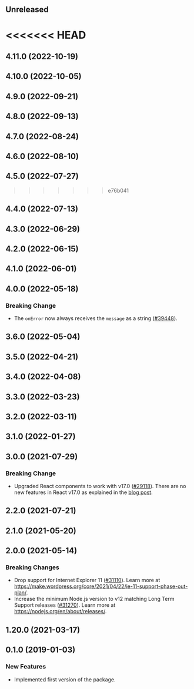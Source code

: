 <!-- Learn how to maintain this file at https://github.com/WordPress/gutenberg/tree/HEAD/packages#maintaining-changelogs. -->

## Unreleased

<<<<<<< HEAD
=======
## 4.11.0 (2022-10-19)

## 4.10.0 (2022-10-05)

## 4.9.0 (2022-09-21)

## 4.8.0 (2022-09-13)

## 4.7.0 (2022-08-24)

## 4.6.0 (2022-08-10)

## 4.5.0 (2022-07-27)

>>>>>>> e76b041
## 4.4.0 (2022-07-13)

## 4.3.0 (2022-06-29)

## 4.2.0 (2022-06-15)

## 4.1.0 (2022-06-01)

## 4.0.0 (2022-05-18)

### Breaking Change

-   The `onError` now always receives the `message` as a string ([#39448](https://github.com/WordPress/gutenberg/pull/39448)).

## 3.6.0 (2022-05-04)

## 3.5.0 (2022-04-21)

## 3.4.0 (2022-04-08)

## 3.3.0 (2022-03-23)

## 3.2.0 (2022-03-11)

## 3.1.0 (2022-01-27)

## 3.0.0 (2021-07-29)

### Breaking Change

-   Upgraded React components to work with v17.0 ([#29118](https://github.com/WordPress/gutenberg/pull/29118)). There are no new features in React v17.0 as explained in the [blog post](https://reactjs.org/blog/2020/10/20/react-v17.html).

## 2.2.0 (2021-07-21)

## 2.1.0 (2021-05-20)

## 2.0.0 (2021-05-14)

### Breaking Changes

-   Drop support for Internet Explorer 11 ([#31110](https://github.com/WordPress/gutenberg/pull/31110)). Learn more at https://make.wordpress.org/core/2021/04/22/ie-11-support-phase-out-plan/.
-   Increase the minimum Node.js version to v12 matching Long Term Support releases ([#31270](https://github.com/WordPress/gutenberg/pull/31270)). Learn more at https://nodejs.org/en/about/releases/.

## 1.20.0 (2021-03-17)

## 0.1.0 (2019-01-03)

### New Features

-   Implemented first version of the package.
